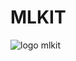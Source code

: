 # MLKIT

![logo mlkit](https://1.bp.blogspot.com/-B3K1G5D9sPQ/WvDZJGvkqVI/AAAAAAAAFSc/zx6VYIc0IXQmB8oR4c0i7SKjSNL-2xiTQCLcBGAs/s1600/ml-kit-logo.png)

